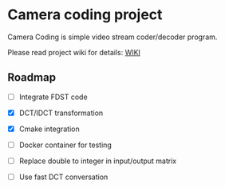 # Camera coding project

Camera Coding is simple video stream coder/decoder program.

Please read project wiki for details: [WIKI](https://gitlab.com/likipiki/cameracoding/-/wikis/home)

## Roadmap
- [ ] Integrate FDST code
- [x] DCT/IDCT transformation
- [x] Cmake integration
- [ ] Docker container for testing
- [ ] Replace double to integer in input/output matrix
- [ ] Use fast DCT conversation

